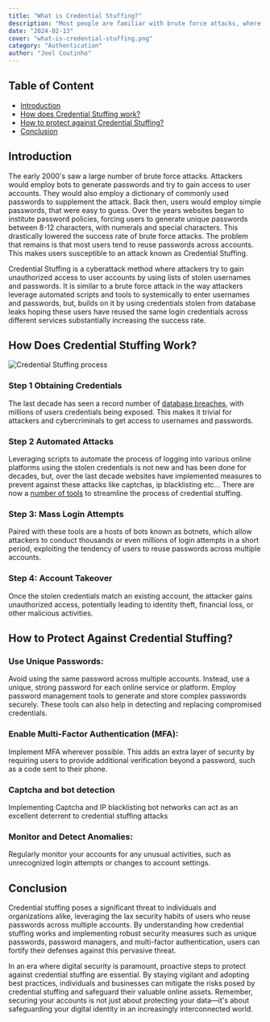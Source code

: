 ```yaml
---
title: "What is Credential Stuffing?"
description: "Most people are familiar with brute force attacks, where attackers attempt to guess passwords using characters at random paired with common password suggestions, but what is Credential Stuffing? In this we will go over this type of attack and how you can safeguard against it."
date: "2024-02-13"
cover: "what-is-credential-stuffing.png"
category: "Authentication"
author: "Joel Coutinho"
---
```


## Table of Content

- [Introduction](#introduction)
- [How does Credential Stuffing work?](#how-does-credential-stuffing-work)
- [How to protect against Credential Stuffing?](#how-to-protect-against-credential-stuffing)
- [Conclusion](#conclusion)

## Introduction

The early 2000's saw a large number of brute force attacks. Attackers would employ bots to generate passwords and try to gain access to user accounts. They would also employ a dictionary of commonly used passwords to supplement the attack.  Back then, users would employ simple passwords, that were easy to guess. Over the years websites began to institute password policies, forcing users to generate unique passwords between 8-12 characters, with numerals and special characters. This drastically lowered the success rate of brute force attacks. The problem that remains is that most users tend to reuse passwords across accounts. This makes users susceptible to an attack known as Credential Stuffing.

Credential Stuffing is a cyberattack method where attackers try to gain unauthorized access to user accounts by using lists of stolen usernames and passwords. It is similar to a brute force attack in the way attackers leverage automated scripts and tools to systemically to enter usernames and passwords, but, builds on it by using credentials stolen from database leaks hoping these users have reused the same login credentials across different services substantially increasing the success rate.  

## How Does Credential Stuffing Work?

![Credential Stuffing process](./credential_stuffing_process.png)
### Step 1 Obtaining Credentials
The last decade has seen a record number of [database breaches](https://www.upguard.com/blog/biggest-data-breaches-us), with millions of users credentials being exposed. This makes it trivial for attackers and cybercriminals to get access to usernames and passwords.

### Step 2 Automated Attacks
Leveraging scripts to automate the process of logging into various online platforms using the stolen credentials is not new and has been done for decades, but, over the last decade websites have implemented measures to prevent against these attacks like captchas, ip blacklisting etc... There are now a [number of tools](https://pentestmag.com/credential-stuffing-2022-the-latest-attack-trends-and-tools/) to streamline the process of credential stuffing. 

### Step 3: Mass Login Attempts
Paired with these tools are a hosts of bots known as botnets, which allow attackers to conduct thousands or even millions of login attempts in a short period, exploiting the tendency of users to reuse passwords across multiple accounts.

### Step 4: Account Takeover 
Once the stolen credentials match an existing account, the attacker gains unauthorized access, potentially leading to identity theft, financial loss, or other malicious activities.

## How to Protect Against Credential Stuffing?

### Use Unique Passwords:

Avoid using the same password across multiple accounts. Instead, use a unique, strong password for each online service or platform. Employ password management tools to generate and store complex passwords securely. These tools can also help in detecting and replacing compromised credentials.

### Enable Multi-Factor Authentication (MFA):
Implement MFA wherever possible. This adds an extra layer of security by requiring users to provide additional verification beyond a password, such as a code sent to their phone.

### Captcha and bot detection
Implementing Captcha and IP blacklisting bot networks can act as an excellent deterrent to credential stuffing attacks

### Monitor and Detect Anomalies:
 Regularly monitor your accounts for any unusual activities, such as unrecognized login attempts or changes to account settings.

## Conclusion
Credential stuffing poses a significant threat to individuals and organizations alike, leveraging the lax security habits of users who reuse passwords across multiple accounts. By understanding how credential stuffing works and implementing robust security measures such as unique passwords, password managers, and multi-factor authentication, users can fortify their defenses against this pervasive threat.

In an era where digital security is paramount, proactive steps to protect against credential stuffing are essential. By staying vigilant and adopting best practices, individuals and businesses can mitigate the risks posed by credential stuffing and safeguard their valuable online assets. Remember, securing your accounts is not just about protecting your data—it's about safeguarding your digital identity in an increasingly interconnected world.
